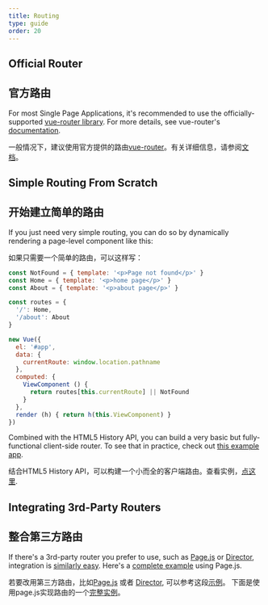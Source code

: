 ```yaml
---
title: Routing
type: guide
order: 20
---
```


## Official Router

## 官方路由


For most Single Page Applications, it's recommended to use the officially-supported [vue-router library](https://github.com/vuejs/vue-router). For more details, see vue-router's [documentation](http://vuejs.github.io/vue-router/).


一般情况下，建议使用官方提供的路由[vue-router](https://github.com/vuejs/vue-router)。有关详细信息，请参阅[文档](http://vuejs.github.io/vue-router/)。


## Simple Routing From Scratch

## 开始建立简单的路由


If you just need very simple routing, you can do so by dynamically rendering a page-level component like this:


如果只需要一个简单的路由，可以这样写：


``` js
const NotFound = { template: '<p>Page not found</p>' }
const Home = { template: '<p>home page</p>' }
const About = { template: '<p>about page</p>' }

const routes = {
  '/': Home,
  '/about': About
}

new Vue({
  el: '#app',
  data: {
    currentRoute: window.location.pathname
  },
  computed: {
    ViewComponent () {
      return routes[this.currentRoute] || NotFound
    }
  },
  render (h) { return h(this.ViewComponent) }
})
```

Combined with the HTML5 History API, you can build a very basic but fully-functional client-side router. To see that in practice, check out [this example app](https://github.com/chrisvfritz/vue-2.0-simple-routing-example).


结合HTML5 History API，可以构建一个小而全的客户端路由。查看实例，[点这里](https://github.com/chrisvfritz/vue-2.0-simple-routing-example).


## Integrating 3rd-Party Routers

## 整合第三方路由


If there's a 3rd-party router you prefer to use, such as [Page.js](https://github.com/visionmedia/page.js) or [Director](https://github.com/flatiron/director), integration is [similarly easy](https://github.com/chrisvfritz/vue-2.0-simple-routing-example/compare/master...pagejs). Here's a [complete example](https://github.com/chrisvfritz/vue-2.0-simple-routing-example/tree/pagejs) using Page.js.


若要改用第三方路由，比如[Page.js](https://github.com/visionmedia/page.js) 或者 [Director](https://github.com/flatiron/director), 可以参考这段[示例](https://github.com/chrisvfritz/vue-2.0-simple-routing-example/compare/master...pagejs)。 下面是使用page.js实现路由的一个[完整实例](https://github.com/chrisvfritz/vue-2.0-simple-routing-example/tree/pagejs)。
